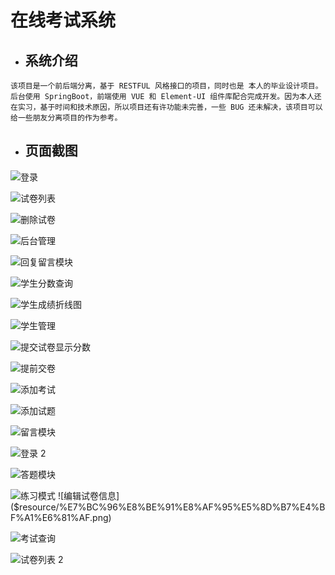 # 在线考试系统

* ## 系统介绍

```
该项目是一个前后端分离，基于 RESTFUL 风格接口的项目，同时也是 本人的毕业设计项目。后台使用 SpringBoot，前端使用 VUE 和 Element-UI 组件库配合完成开发。因为本人还在实习，基于时间和技术原因，所以项目还有许功能未完善，一些 BUG 还未解决，该项目可以给一些朋友分离项目的作为参考。
```

* ## 页面截图
![登录]($resource/%E7%99%BB%E5%BD%95.png)

![试卷列表]($resource/%E8%AF%95%E5%8D%B7%E5%88%97%E8%A1%A8.png)

![删除试卷]($resource/%E5%88%A0%E9%99%A4%E8%AF%95%E5%8D%B7.png)

![后台管理]($resource/%E5%90%8E%E5%8F%B0%E7%AE%A1%E7%90%86.png)

![回复留言模块]($resource/%E5%9B%9E%E5%A4%8D%E7%95%99%E8%A8%80%E6%A8%A1%E5%9D%97.png)

![学生分数查询]($resource/%E5%AD%A6%E7%94%9F%E5%88%86%E6%95%B0%E6%9F%A5%E8%AF%A2.png)

![学生成绩折线图]($resource/%E5%AD%A6%E7%94%9F%E6%88%90%E7%BB%A9%E6%8A%98%E7%BA%BF%E5%9B%BE.png)

![学生管理]($resource/%E5%AD%A6%E7%94%9F%E7%AE%A1%E7%90%86.png)

![提交试卷显示分数]($resource/%E6%8F%90%E4%BA%A4%E8%AF%95%E5%8D%B7%E6%98%BE%E7%A4%BA%E5%88%86%E6%95%B0.png)

![提前交卷]($resource/%E6%8F%90%E5%89%8D%E4%BA%A4%E5%8D%B7.png)

![添加考试]($resource/%E6%B7%BB%E5%8A%A0%E8%80%83%E8%AF%95.png)

![添加试题]($resource/%E6%B7%BB%E5%8A%A0%E8%AF%95%E9%A2%98.png)

![留言模块]($resource/%E7%95%99%E8%A8%80%E6%A8%A1%E5%9D%97.png)

![登录 2]($resource/%E7%99%BB%E5%BD%95%202.png)

![答题模块]($resource/%E7%AD%94%E9%A2%98%E6%A8%A1%E5%9D%97.png)

![练习模式]($resource/%E7%BB%83%E4%B9%A0%E6%A8%A1%E5%BC%8F.png)
![编辑试卷信息]($resource/%E7%BC%96%E8%BE%91%E8%AF%95%E5%8D%B7%E4%BF%A1%E6%81%AF.png)

![考试查询]($resource/%E8%80%83%E8%AF%95%E6%9F%A5%E8%AF%A2.png)

![试卷列表 2]($resource/%E8%AF%95%E5%8D%B7%E5%88%97%E8%A1%A8%202.png)

